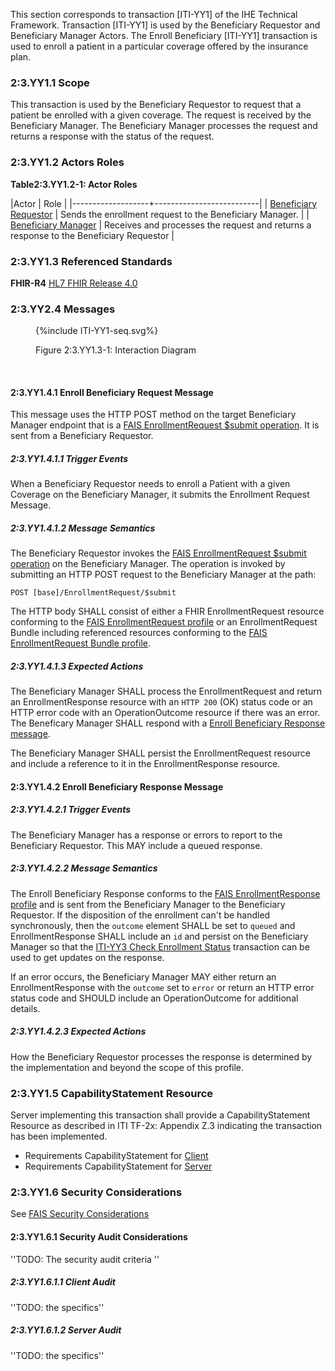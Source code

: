 This section corresponds to transaction [ITI-YY1] of the IHE Technical Framework. Transaction [ITI-YY1] is used by the Beneficiary Requestor and Beneficiary Manager Actors. The Enroll Beneficiary [ITI-YY1] transaction is used to enroll a patient in a particular coverage offered by the insurance plan.

### 2:3.YY1.1 Scope

This transaction is used by the Beneficiary Requestor to request that a patient be enrolled with a given coverage.  The request is received by the Beneficiary Manager.  The Beneficiary Manager processes the request and returns a response with the status of the request.

### 2:3.YY1.2 Actors Roles

**Table2:3.YY1.2-1: Actor Roles**

|Actor | Role |
|-------------------+--------------------------|
| [Beneficiary Requestor](volume-1.html#beneficiary-requestor)    | Sends the enrollment request to the Beneficiary Manager. |
| [Beneficiary Manager](volume-1.html#beneficiary-manager) | Receives and processes the request and returns a response to the Beneficiary Requestor |

### 2:3.YY1.3 Referenced Standards

**FHIR-R4** [HL7 FHIR Release 4.0]({{site.data.fhir.path}})

### 2:3.YY2.4 Messages

<figure>
{%include ITI-YY1-seq.svg%}
<p id="f2.3.YY1.3-1" class="figureTitle">Figure 2:3.YY1.3-1: Interaction Diagram</p>
</figure>
<br clear="all">

#### 2:3.YY1.4.1 Enroll Beneficiary Request Message

This message uses the HTTP POST method on the target Beneficiary Manager endpoint that is a [FAIS EnrollmentRequest $submit operation](OperationDefinition-IHE.FAIS.EnrollmentRequest.Submit.html).
It is sent from a Beneficiary Requestor.

##### 2:3.YY1.4.1.1 Trigger Events

When a Beneficiary Requestor needs to enroll a Patient with a given Coverage on the Beneficiary Manager, it submits the Enrollment Request Message.

##### 2:3.YY1.4.1.2 Message Semantics

The Beneficiary Requestor invokes the [FAIS EnrollmentRequest $submit operation](OperationDefinition-IHE.FAIS.EnrollmentRequest.Submit.html) on the Beneficiary Manager.  The operation is invoked by submitting an HTTP POST request to the Beneficiary Manager at the path:

```
POST [base]/EnrollmentRequest/$submit
```

The HTTP body SHALL consist of either a FHIR EnrollmentRequest resource conforming to the [FAIS EnrollmentRequest profile](StructureDefinition-IHE.FAIS.EnrollmentRequest.html) or an EnrollmentRequest Bundle including referenced resources conforming to the [FAIS EnrollmentRequest Bundle profile](StructureDefinition-IHE.FAIS.EnrollmentRequest.Bundle.html).

##### 2:3.YY1.4.1.3 Expected Actions

The Beneficiary Manager SHALL process the EnrollmentRequest and return an EnrollmentResponse resource with an `HTTP 200` (OK) status code or an HTTP error code with an OperationOutcome resource if there was an error.  The Beneficary Manager SHALL respond with a [Enroll Beneficiary Response message](#enroll-reponse).

The Beneficiary Manager SHALL persist the EnrollmentRequest resource and include a reference to it in the EnrollmentResponse resource.

<a name="enroll-response"></a>

#### 2:3.YY1.4.2 Enroll Beneficiary Response Message

##### 2:3.YY1.4.2.1 Trigger Events

The Beneficiary Manager has a response or errors to report to the Beneficiary Requestor.  This MAY include a queued response.

##### 2:3.YY1.4.2.2 Message Semantics

The Enroll Beneficiary Response conforms to the [FAIS EnrollmentResponse profile](StructureDefinition-IHE.FAIS.EnrollmentResponse.html) and is sent from the Beneficiary Manager to the Beneficiary Requestor.  If the disposition of the enrollment can't be handled synchronously, then the `outcome` element SHALL be set to `queued` and EnrollmentResponse SHALL include an `id` and persist on the Beneficiary Manager so that the [ITI-YY3 Check Enrollment Status](ITI-YY3.html) transaction can be used to get updates on the response.

If an error occurs, the Beneficiary Manager MAY either return an EnrollmentResponse with the `outcome` set to `error` or return an HTTP error status code and SHOULD include an OperationOutcome for additional details.

##### 2:3.YY1.4.2.3 Expected Actions

How the Beneficiary Requestor processes the response is determined by the implementation and beyond the scope of this profile. 

### 2:3.YY1.5 CapabilityStatement Resource

Server implementing this transaction shall provide a CapabilityStatement Resource as described in ITI TF-2x: Appendix Z.3 indicating the transaction has been implemented.

* Requirements CapabilityStatement for [Client](CapabilityStatement-IHE.ToDo.client.html)
* Requirements CapabilityStatement for [Server](CapabilityStatement-IHE.ToDo.server.html)

### 2:3.YY1.6 Security Considerations

See [FAIS Security Considerations](volume-1.html#security-considerations)

#### 2:3.YY1.6.1 Security Audit Considerations

''TODO: The security audit criteria ''

##### 2:3.YY1.6.1.1 Client Audit

''TODO: the specifics''

##### 2:3.YY1.6.1.2 Server Audit

''TODO: the specifics''
